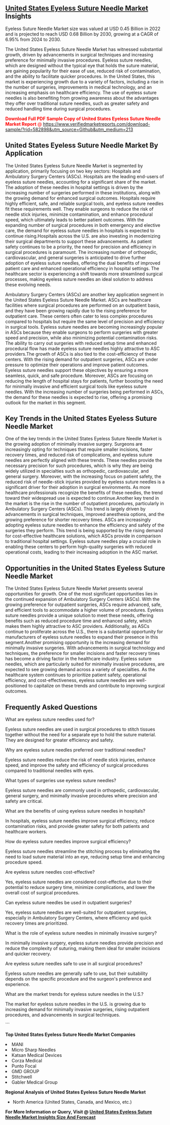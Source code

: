 <h2><a href="https://www.verifiedmarketreports.com/download-sample/?rid=582898&amp;utm_source=Github&amp;utm_medium=213" target="_blank">United States Eyeless Suture Needle Market</a> Insights</h2><p>Eyeless Suture Needle Market size was valued at USD 0.45 Billion in 2022 and is projected to reach USD 0.68 Billion by 2030, growing at a CAGR of 6.95% from 2024 to 2030.</p><p><p>The United States Eyeless Suture Needle Market has witnessed substantial growth, driven by advancements in surgical techniques and increasing preference for minimally invasive procedures. Eyeless suture needles, which are designed without the typical eye that holds the suture material, are gaining popularity for their ease of use, reduced risk of contamination, and the ability to facilitate quicker procedures. In the United States, this market is experiencing growth due to a variety of factors, including a rise in the number of surgeries, improvements in medical technology, and an increasing emphasis on healthcare efficiency. The use of eyeless suture needles is also benefiting from growing awareness about the advantages they offer over traditional suture needles, such as greater safety and reduced handling time during surgical procedures. <p><span class=""><span style="color: #ff0000;"><strong>Download Full PDF Sample Copy of United States Eyeless Suture Needle Market Report</strong> @ </span><a href="https://www.verifiedmarketreports.com/download-sample/?rid=582898&amp;utm_source=Github&amp;utm_medium=213" target="_blank">https://www.verifiedmarketreports.com/download-sample/?rid=582898&amp;utm_source=Github&amp;utm_medium=213</a></span></p></p><h2>United States Eyeless Suture Needle Market By Application</h2><p>The United States Eyeless Suture Needle Market is segmented by application, primarily focusing on two key sectors: Hospitals and Ambulatory Surgery Centers (ASCs). Hospitals are the leading end-users of eyeless suture needles, accounting for a significant share of the market. The adoption of these needles in hospital settings is driven by the increasing number of surgeries performed in these institutions, along with the growing demand for enhanced surgical outcomes. Hospitals require highly efficient, safe, and reliable surgical tools, and eyeless suture needles fit these requirements well. They enable surgeons to reduce the risk of needle stick injuries, minimize contamination, and enhance procedural speed, which ultimately leads to better patient outcomes. With the expanding number of surgical procedures in both emergency and elective care, the demand for eyeless suture needles in hospitals is expected to continue rising.Hospitals across the U.S. are also investing in modernizing their surgical departments to support these advancements. As patient safety continues to be a priority, the need for precision and efficiency in surgical procedures is paramount. The increasing number of orthopedic, cardiovascular, and general surgeries is anticipated to drive further adoption of eyeless suture needles, offering the dual benefits of improved patient care and enhanced operational efficiency in hospital settings. The healthcare sector is experiencing a shift towards more streamlined surgical processes, making eyeless suture needles an ideal solution to address these evolving needs.</p><p>Ambulatory Surgery Centers (ASCs) are another key application segment in the United States Eyeless Suture Needle Market. ASCs are healthcare facilities where surgical procedures are performed on an outpatient basis, and they have been growing rapidly due to the rising preference for outpatient care. These centers often cater to less complex procedures compared to hospitals but require the same level of precision and efficiency in surgical tools. Eyeless suture needles are becoming increasingly popular in ASCs because they enable surgeons to perform surgeries with greater speed and precision, while also minimizing potential contamination risks. The ability to carry out surgeries with reduced setup time and enhanced procedural flow has made eyeless suture needles highly attractive to ASC providers.The growth of ASCs is also tied to the cost-efficiency of these centers. With the rising demand for outpatient surgeries, ASCs are under pressure to optimize their operations and improve patient outcomes. Eyeless suture needles support these objectives by ensuring a more seamless, quick, and safe procedure. Moreover, ASCs are focusing on reducing the length of hospital stays for patients, further boosting the need for minimally invasive and efficient surgical tools like eyeless suture needles. With the increasing number of surgeries being performed in ASCs, the demand for these needles is expected to rise, offering a promising outlook for the market in this segment.</p><h2>Key Trends in the United States Eyeless Suture Needle Market</h2><p>One of the key trends in the United States Eyeless Suture Needle Market is the growing adoption of minimally invasive surgery. Surgeons are increasingly opting for techniques that require smaller incisions, faster recovery times, and reduced risk of complications, and eyeless suture needles are perfectly aligned with these trends. These needles provide the necessary precision for such procedures, which is why they are being widely utilized in specialties such as orthopedic, cardiovascular, and general surgery. Moreover, with the increasing focus on patient safety, the reduced risk of needle-stick injuries provided by eyeless suture needles is a significant driver for their adoption in surgical environments. As more healthcare professionals recognize the benefits of these needles, the trend toward their widespread use is expected to continue.Another key trend in the market is the rise in the number of outpatient procedures, particularly in Ambulatory Surgery Centers (ASCs). This trend is largely driven by advancements in surgical techniques, improved anesthesia options, and the growing preference for shorter recovery times. ASCs are increasingly adopting eyeless suture needles to enhance the efficiency and safety of the surgeries they perform. This trend is being supported by the rising demand for cost-effective healthcare solutions, which ASCs provide in comparison to traditional hospital settings. Eyeless suture needles play a crucial role in enabling these centers to perform high-quality surgeries with reduced operational costs, leading to their increasing adoption in the ASC market.</p><h2>Opportunities in the United States Eyeless Suture Needle Market</h2><p>The United States Eyeless Suture Needle Market presents several opportunities for growth. One of the most significant opportunities lies in the continued expansion of Ambulatory Surgery Centers (ASCs). With the growing preference for outpatient surgeries, ASCs require advanced, safe, and efficient tools to accommodate a higher volume of procedures. Eyeless suture needles provide a unique solution to meet these needs, offering benefits such as reduced procedure time and enhanced safety, which makes them highly attractive to ASC providers. Additionally, as ASCs continue to proliferate across the U.S., there is a substantial opportunity for manufacturers of eyeless suture needles to expand their presence in this segment.Another promising opportunity is the increasing demand for minimally invasive surgeries. With advancements in surgical technology and techniques, the preference for smaller incisions and faster recovery times has become a driving factor in the healthcare industry. Eyeless suture needles, which are particularly suited for minimally invasive procedures, are expected to see growing demand across a variety of specialties. As the healthcare system continues to prioritize patient safety, operational efficiency, and cost-effectiveness, eyeless suture needles are well-positioned to capitalize on these trends and contribute to improving surgical outcomes.</p><h2>Frequently Asked Questions</h2><p>What are eyeless suture needles used for?</p><p>Eyeless suture needles are used in surgical procedures to stitch tissues together without the need for a separate eye to hold the suture material. They are designed for greater efficiency and safety.</p><p>Why are eyeless suture needles preferred over traditional needles?</p><p>Eyeless suture needles reduce the risk of needle stick injuries, enhance speed, and improve the safety and efficiency of surgical procedures compared to traditional needles with eyes.</p><p>What types of surgeries use eyeless suture needles?</p><p>Eyeless suture needles are commonly used in orthopedic, cardiovascular, general surgery, and minimally invasive procedures where precision and safety are critical.</p><p>What are the benefits of using eyeless suture needles in hospitals?</p><p>In hospitals, eyeless suture needles improve surgical efficiency, reduce contamination risks, and provide greater safety for both patients and healthcare workers.</p><p>How do eyeless suture needles improve surgical efficiency?</p><p>Eyeless suture needles streamline the stitching process by eliminating the need to load suture material into an eye, reducing setup time and enhancing procedure speed.</p><p>Are eyeless suture needles cost-effective?</p><p>Yes, eyeless suture needles are considered cost-effective due to their potential to reduce surgery time, minimize complications, and lower the overall cost of surgical procedures.</p><p>Can eyeless suture needles be used in outpatient surgeries?</p><p>Yes, eyeless suture needles are well-suited for outpatient surgeries, especially in Ambulatory Surgery Centers, where efficiency and quick recovery times are prioritized.</p><p>What is the role of eyeless suture needles in minimally invasive surgery?</p><p>In minimally invasive surgery, eyeless suture needles provide precision and reduce the complexity of suturing, making them ideal for smaller incisions and quicker recovery.</p><p>Are eyeless suture needles safe to use in all surgical procedures?</p><p>Eyeless suture needles are generally safe to use, but their suitability depends on the specific procedure and the surgeon's preference and experience.</p><p>What are the market trends for eyeless suture needles in the U.S.?</p><p>The market for eyeless suture needles in the U.S. is growing due to increasing demand for minimally invasive surgeries, rising outpatient procedures, and advancements in surgical techniques.</p>```</p><p><strong>Top United States Eyeless Suture Needle Market Companies</strong></p><div data-test-id=""><p><li>MANI</li><li> Micro Sharp Needles</li><li> Katsan Medical Devices</li><li> Corza Medical</li><li> Punto Focal</li><li> GMD GROUP</li><li> Stitchwell</li><li> Gabler Medical Group</li></p><div><strong>Regional Analysis of&nbsp;United States Eyeless Suture Needle Market</strong></div><ul><li dir="ltr"><p dir="ltr">North America&nbsp;(United States, Canada, and Mexico, etc.)</p></li></ul><p><strong>For More Information or Query, Visit @&nbsp;</strong><strong><a href="https://www.verifiedmarketreports.com/product/eyeless-suture-needle-market/?utm_source=Github&amp;utm_medium=213" target="_blank">United States Eyeless Suture Needle Market Insights Size And Forecast</a></strong></p></div>
